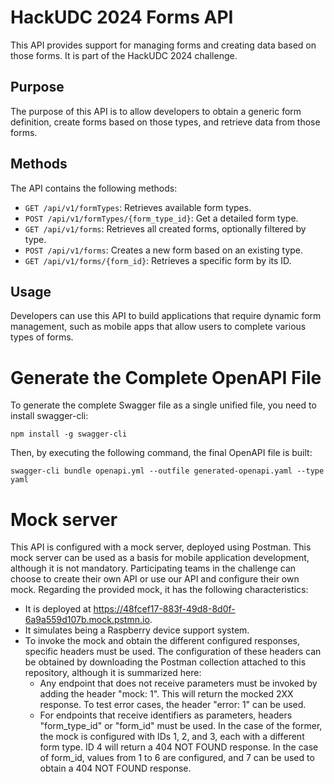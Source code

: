# HackUDC 2024 Forms API

This API provides support for managing forms and creating data based on those forms. It is part of the HackUDC 2024 challenge.

## Purpose

The purpose of this API is to allow developers to obtain a generic form definition, create forms based on those types, and retrieve data from those forms.

## Methods

The API contains the following methods:

- `GET /api/v1/formTypes`: Retrieves available form types.
- `POST /api/v1/formTypes/{form_type_id}`: Get a detailed form type.
- `GET /api/v1/forms`: Retrieves all created forms, optionally filtered by type.
- `POST /api/v1/forms`: Creates a new form based on an existing type.
- `GET /api/v1/forms/{form_id}`: Retrieves a specific form by its ID.

## Usage

Developers can use this API to build applications that require dynamic form management, such as mobile apps that allow users to complete various types of forms.

# Generate the Complete OpenAPI File

To generate the complete Swagger file as a single unified file, you need to install swagger-cli:
```
npm install -g swagger-cli
```
Then, by executing the following command, the final OpenAPI file is built:
```
swagger-cli bundle openapi.yml --outfile generated-openapi.yaml --type yaml
```

# Mock server

This API is configured with a mock server, deployed using Postman. This mock server can be used as a basis for mobile application development, although it is not mandatory. Participating teams in the challenge can choose to create their own API or use our API and configure their own mock. Regarding the provided mock, it has the following characteristics:

- It is deployed at https://48fcef17-883f-49d8-8d0f-6a9a559d107b.mock.pstmn.io.
- It simulates being a Raspberry device support system.
- To invoke the mock and obtain the different configured responses, specific headers must be used. The configuration of these headers can be obtained by downloading the Postman collection attached to this repository, although it is summarized here:
    - Any endpoint that does not receive parameters must be invoked by adding the header "mock: 1". This will return the mocked 2XX response. To test error cases, the header "error: 1" can be used.
    - For endpoints that receive identifiers as parameters, headers "form_type_id" or "form_id" must be used. In the case of the former, the mock is configured with IDs 1, 2, and 3, each with a different form type. ID 4 will return a 404 NOT FOUND response. In the case of form_id, values from 1 to 6 are configured, and 7 can be used to obtain a 404 NOT FOUND response.